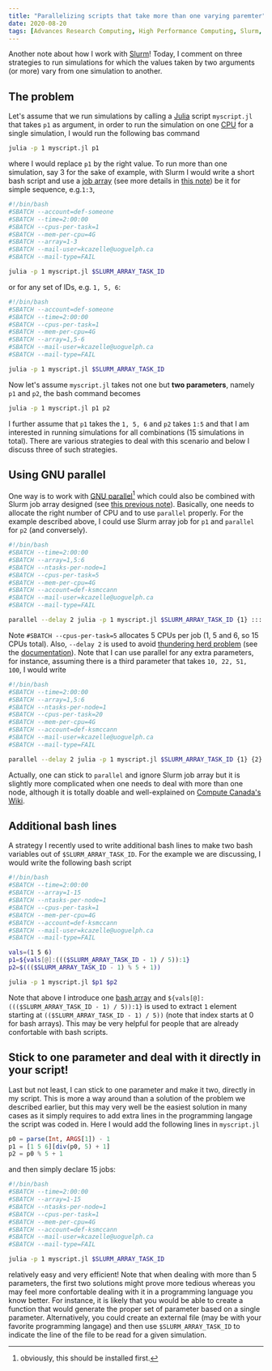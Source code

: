 ```yaml
---
title: "Parallelizing scripts that take more than one varying paremter"
date: 2020-08-20
tags: [Advances Research Computing, High Performance Computing, Slurm, bash, Julia]
---
```


Another note about how I work with [Slurm](https://slurm.schedmd.com)! Today, I
comment on three strategies to run simulations for which the values taken by two
arguments (or more) vary from one simulation to another.


## The problem

Let's assume that we run simulations by calling a
[Julia](https://julialang.org/) script `myscript.jl` that takes `p1` as
argument, in order to run the simulation on one
[CPU](https://en.wikipedia.org/wiki/Central_processing_unit) for a single
simulation, I would run the following bas command

```sh
julia -p 1 myscript.jl p1
```

where I would replace `p1` by the right value. To run more than one simulation,
say 3 for the sake of example, with Slurm I would write a short bash script and use a [job array](https://slurm.schedmd.com/job_array.html) (see
more details in [this note](../arrayjob))  be it for simple sequence, e.g.`1:3`,

```sh
#!/bin/bash
#SBATCH --account=def-someone
#SBATCH --time=2:00:00
#SBATCH --cpus-per-task=1
#SBATCH --mem-per-cpu=4G
#SBATCH --array=1-3
#SBATCH --mail-user=kcazelle@uoguelph.ca
#SBATCH --mail-type=FAIL

julia -p 1 myscript.jl $SLURM_ARRAY_TASK_ID
```

or for any set of IDs, e.g. `1, 5, 6`:

```sh
#!/bin/bash
#SBATCH --account=def-someone
#SBATCH --time=2:00:00
#SBATCH --cpus-per-task=1
#SBATCH --mem-per-cpu=4G
#SBATCH --array=1,5-6
#SBATCH --mail-user=kcazelle@uoguelph.ca
#SBATCH --mail-type=FAIL

julia -p 1 myscript.jl $SLURM_ARRAY_TASK_ID
```

Now let's assume `myscript.jl` takes not one but **two parameters**, namely `p1` and `p2`, the bash command becomes

```sh
julia -p 1 myscript.jl p1 p2
```

I further assume that `p1` takes the `1, 5, 6` and `p2` takes `1:5` and that I
am interested in running simulations for all combinations (15 simulations in
total). There are various strategies to deal with this scenario and below I
discuss three of such strategies.


## Using GNU parallel 

One way is to work with [GNU
parallel](https://www.gnu.org/software/parallel/)[^note1] which could also be
combined with Slurm job array designed (see [this previous
note](../slurmandgnuparallel)). Basically, one needs to allocate the right
number of CPU and to use `parallel` properly. For the example described above, I
could use Slurm array job for `p1` and `parallel` for `p2` (and conversely).

[^note1]: obviously, this should be installed first.

```sh
#!/bin/bash
#SBATCH --time=2:00:00
#SBATCH --array=1,5:6
#SBATCH --ntasks-per-node=1
#SBATCH --cpus-per-task=5
#SBATCH --mem-per-cpu=4G
#SBATCH --account=def-ksmccann
#SBATCH --mail-user=kcazelle@uoguelph.ca
#SBATCH --mail-type=FAIL

parallel --delay 2 julia -p 1 myscript.jl $SLURM_ARRAY_TASK_ID {1} ::: {1..5}
```

Note `#SBATCH --cpus-per-task=5` allocates 5 CPUs per job (1, 5 and
6, so 15 CPUs total). Also, `--delay 2` is used to avoid [thundering herd
problem](https://en.wikipedia.org/wiki/Thundering_herd_problem) (see the
[documentation](https://www.gnu.org/software/parallel/parallel_tutorial.html)). Note that I can use parallel for any extra parameters, for instance, assuming there is a third parameter that takes `10, 22, 51, 100`, I would write


```sh
#!/bin/bash
#SBATCH --time=2:00:00
#SBATCH --array=1,5:6
#SBATCH --ntasks-per-node=1
#SBATCH --cpus-per-task=20
#SBATCH --mem-per-cpu=4G
#SBATCH --account=def-ksmccann
#SBATCH --mail-user=kcazelle@uoguelph.ca
#SBATCH --mail-type=FAIL

parallel --delay 2 julia -p 1 myscript.jl $SLURM_ARRAY_TASK_ID {1} {2} ::: {1..5} ::: 10 22 51 100
```

Actually, one can stick to `parallel` and ignore Slurm job array but it is
slightly more complicated when one needs to deal with more than one node,
although it is totally doable and well-explained on [Compute Canada's
Wiki](https://docs.computecanada.ca/wiki/GNU_Parallel).


## Additional bash lines

A strategy I recently used to write  additional bash lines to make two bash
variables out of `$SLURM_ARRAY_TASK_ID`. For the example we are discussing, I
would write the following bash script

```sh
#!/bin/bash
#SBATCH --time=2:00:00
#SBATCH --array=1-15
#SBATCH --ntasks-per-node=1
#SBATCH --cpus-per-task=1
#SBATCH --mem-per-cpu=4G
#SBATCH --account=def-ksmccann
#SBATCH --mail-user=kcazelle@uoguelph.ca
#SBATCH --mail-type=FAIL

vals=(1 5 6)
p1=${vals[@]:((($SLURM_ARRAY_TASK_ID - 1) / 5)):1}
p2=$((($SLURM_ARRAY_TASK_ID - 1) % 5 + 1))

julia -p 1 myscript.jl $p1 $p2
```

Note that above I introduce one [bash
array](https://www.linuxjournal.com/content/bash-arrays) and
`${vals[@]:((($SLURM_ARRAY_TASK_ID - 1) / 5)):1}` is used to extract `1` element
starting at `(($SLURM_ARRAY_TASK_ID - 1) / 5))` (note that index starts at 0 for
bash arrays). This may be very helpful for people that are already confortable
with bash scripts.


## Stick to one parameter and deal with it directly in your script!

Last but not least, I can stick to one parameter and make it two, directly in my
script. This is more a way around than a solution of the problem we described
earlier, but this may very well be the easiest solution in many cases as it simply requires to add extra lines in the programming langage the script was coded in. Here I would add the following lines in `myscript.jl`


```julia
p0 = parse(Int, ARGS[1]) - 1
p1 = [1 5 6][div(p0, 5) + 1]
p2 = p0 % 5 + 1
```

and then simply declare 15 jobs:

```sh
#!/bin/bash
#SBATCH --time=2:00:00
#SBATCH --array=1-15
#SBATCH --ntasks-per-node=1
#SBATCH --cpus-per-task=1
#SBATCH --mem-per-cpu=4G
#SBATCH --account=def-ksmccann
#SBATCH --mail-user=kcazelle@uoguelph.ca
#SBATCH --mail-type=FAIL

julia -p 1 myscript.jl $SLURM_ARRAY_TASK_ID
```

relatively easy and very efficient! Note that when dealing with more than 5
parameters, the first two solutions might prove more tedious whereas you may
feel more confortable dealing with it in a programming language you know better.
For instance, it is likely that you would be able to create a function that
would generate the proper set of parameter based on a single parameter.
Alternatively, you could create an external file (may be with your favorite
programming langage) and then use `$SLURM_ARRAY_TASK_ID` to indicate the line of
the file to be read for a given simulation.